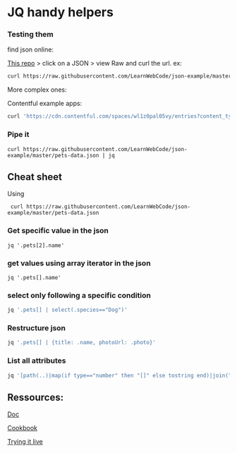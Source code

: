 # JQ handy helpers

### Testing them

find json online:

[This repo](https://github.com/LearnWebCode/json-example) > click on a JSON >  view Raw and curl the url.
ex: 
``` bash
curl https://raw.githubusercontent.com/LearnWebCode/json-example/master/pets-data.json
```
More complex ones:

Contentful example apps:

``` bash
curl 'https://cdn.contentful.com/spaces/wl1z0pal05vy/entries?content_type=2PqfXUJwE8qSYKuM0U6w8M&include=3' -H 'Accept: application/json, text/plain, */*' -H 'Referer: http://localhost:8080/equipe' -H 'Origin: http://localhost:8080' -H 'User-Agent: Mozilla/5.0 (Macintosh; Intel Mac OS X 10_13_3) AppleWebKit/537.36 (KHTML, like Gecko) Chrome/67.0.3396.87 Safari/537.36' -H 'Authorization: Bearer 0e3ec801b5af550c8a1257e8623b1c77ac9b3d8fcfc1b2b7494e3cb77878f92a'
```


### Pipe it

```
curl https://raw.githubusercontent.com/LearnWebCode/json-example/master/pets-data.json | jq
```

## Cheat sheet

Using 
```
 curl https://raw.githubusercontent.com/LearnWebCode/json-example/master/pets-data.json
```
###  Get specific value in the json
```
jq '.pets[2].name'
```

###  get values using array iterator in the json
```
jq '.pets[].name'
```

### select only following a specific condition

``` bash
jq '.pets[] | select(.species=="Dog")'
```

### Restructure json 

```bash
jq '.pets[] | {title: .name, photoUrl: .photo}'
```


### List all attributes

``` bash
jq '[path(..)|map(if type=="number" then "[]" else tostring end)|join(".")|split(".[]")|join("[]")]|unique|map("."+.)|.[]'
```


## Ressources:

[Doc](https://stedolan.github.io/jq/manual/)

[Cookbook](https://github.com/stedolan/jq/wiki/Cookbook)

[Trying it live](https://jqplay.org/)
